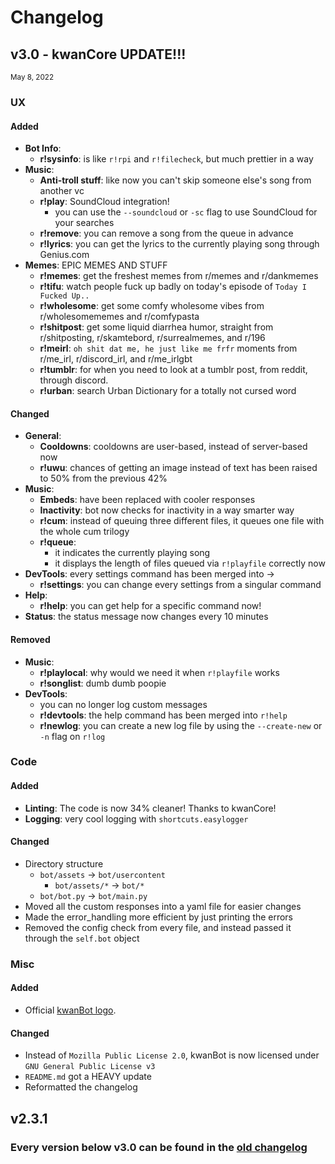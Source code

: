 # Changelog


## v3.0 - kwanCore UPDATE!!!
<sub>May 8, 2022</sub>
### UX
#### Added
* **Bot Info**:
  * **r!sysinfo**: is like `r!rpi` and `r!filecheck`, but much prettier in a way
* **Music**:
  * **Anti-troll stuff**: like now you can't skip someone else's song from another vc
  * **r!play**: SoundCloud integration! 
    * you can use the `--soundcloud` or `-sc` flag to use SoundCloud for your searches
  * **r!remove**: you can remove a song from the queue in advance
  * **r!lyrics**: you can get the lyrics to the currently playing song through Genius.com
* **Memes**: EPIC MEMES AND STUFF
  * **r!memes**: get the freshest memes from r/memes and r/dankmemes
  * **r!tifu**: watch people fuck up badly on today's episode of `Today I Fucked Up..`
  * **r!wholesome**: get some comfy wholesome vibes from r/wholesomememes and r/comfypasta
  * **r!shitpost**: get some liquid diarrhea humor, straight from r/shitposting, r/skamtebord, r/surrealmemes, and r/196
  * **r!meirl**: `oh shit dat me, he just like me frfr` moments from r/me_irl, r/discord_irl, and r/me_irlgbt
  * **r!tumblr**: for when you need to look at a tumblr post, from reddit, through discord.
  * **r!urban**: search Urban Dictionary for a totally not cursed word
  
#### Changed
* **General**:
  * **Cooldowns**: cooldowns are user-based, instead of server-based now
  * **r!uwu**: chances of getting an image instead of text has been raised to 50% from the previous 42%
* **Music**: 
  * **Embeds**: have been replaced with cooler responses
  * **Inactivity**: bot now checks for inactivity in a way smarter way
  * **r!cum**: instead of queuing three different files, it queues one file with the whole cum trilogy
  * **r!queue**: 
    * it indicates the currently playing song
    * it displays the length of files queued via `r!playfile` correctly now
* **DevTools**: every settings command has been merged into ->
  * **r!settings**: you can change every settings from a singular command
* **Help**:
  * **r!help**: you can get help for a specific command now!
* **Status**: the status message now changes every 10 minutes
 
#### Removed
* **Music**:
  * **r!playlocal**: why would we need it when `r!playfile` works
  * **r!songlist**: dumb dumb poopie
* **DevTools**:
  * you can no longer log custom messages
  * **r!devtools**: the help command has been merged into `r!help`
  * **r!newlog**: you can create a new log file by using the `--create-new` or `-n` flag on `r!log`


### Code
#### Added
* **Linting**: The code is now 34% cleaner! Thanks to kwanCore!
* **Logging**: very cool logging with `shortcuts.easylogger`

#### Changed
* Directory structure
  * `bot/assets` -> `bot/usercontent`
    * `bot/assets/*` -> `bot/*`
  * `bot/bot.py` -> `bot/main.py`
* Moved all the custom responses into a yaml file for easier changes
* Made the error_handling more efficient by just printing the errors
* Removed the config check from every file, and instead passed it through the `self.bot` object


### Misc
#### Added
* Official [kwanBot logo](https://github.com/dopebnan/kwanbot/blob/main/assets/logo.png).
#### Changed
* Instead of `Mozilla Public License 2.0`, kwanBot is now licensed under `GNU General Public License v3`
* `README.md` got a HEAVY update
* Reformatted the changelog

## v2.3.1 
### Every version below v3.0 can be found in the [old changelog](https://github.com/dopebnan/kwanbot/blob/main/.old.changelog.md)
